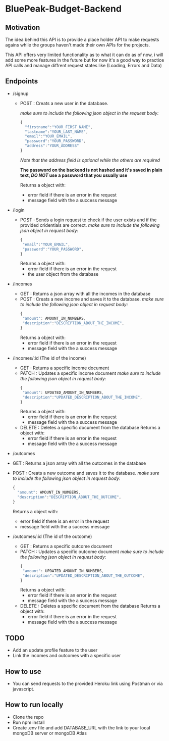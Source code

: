 # BluePeak-Budget-Backend

## Motivation

The idea behind this API is to provide a place holder API to make requests agains while the groups haven't made their own APIs for the projects.

This API offers very limited functionality as to what it can do as of now, i will add some more features in the future but for now it's a good way to practice API calls and manage diffrent request states like (Loading, Errors and Data)

## Endpoints

- /signup

  - POST : Creats a new user in the database.

    _make sure to include the following json object in the request body:_

    ```javascript
    {
      "firstname":"YOUR_FIRST_NAME",
      "lastname":"YOUR_LAST_NAME",
      "email":"YOUR_EMAIL",
      "password":"YOUR_PASSWORD",
      "address":"YOUR_ADDRESS"
    }
    ```

    _Note that the address field is optional while the others are required_

    **The password on the backend is not hashed and it's saved in plain text, _DO NOT_ use a password that you usually use**

    Returns a object with:

    - error field if there is an error in the request
    - message field with the a success message

- /login
  - POST : Sends a login request to check if the user exists and if the provided cridentials are correct.
    _make sure to include the following json object in request body:_
    ```javascript
    {
     "email":"YOUR_EMAIL",
     "password":"YOUR_PASSWORD",
    }
    ```
    Returns a object with:
    - error field if there is an error in the request
    - the user object from the database
- /incomes
  - GET : Returns a json array with all the incomes in the database
  - POST : Creats a new income and saves it to the database.
    _make sure to include the following json object in request body:_
    ```javascript
    {
     "amount": AMOUNT_IN_NUMBERS,
     "description":"DESCRIPTION_ABOUT_THE_INCOME",
    }
    ```
    Returns a object with:
    - error field if there is an error in the request
    - message field with the a success message
- /incomes/:id (The id of the income)

  - GET : Returns a specific income document
  - PATCH : Updates a specific income document
    _make sure to include the following json object in request body:_
    ```javascript
    {
     "amount": UPDATED_AMOUNT_IN_NUMBERS,
     "description":"UPDATED_DESCRIPTION_ABOUT_THE_INCOME",
    }
    ```
    Returns a object with:
    - error field if there is an error in the request
    - message field with the a success message
  - DELETE : Deletes a specific document from the database
    Returns a object with:
    - error field if there is an error in the request
    - message field with the a success message

- /outcomes
- GET : Returns a json array with all the outcomes in the database
- POST : Creats a new outcome and saves it to the database.
  _make sure to include the following json object in request body:_
  ```javascript
  {
    "amount": AMOUNT_IN_NUMBERS,
    "description":"DESCRIPTION_ABOUT_THE_OUTCOME",
  }
  ```
  Returns a object with:
  - error field if there is an error in the request
  - message field with the a success message
- /outcomes/:id (The id of the outcome)
  - GET : Returns a specific outcome document
  - PATCH : Updates a specific outcome document
    _make sure to include the following json object in request body:_
    ```javascript
    {
     "amount": UPDATED_AMOUNT_IN_NUMBERS,
     "description":"UPDATED_DESCRIPTION_ABOUT_THE_OUTCOME",
    }
    ```
    Returns a object with:
    - error field if there is an error in the request
    - message field with the a success message
  - DELETE : Deletes a specific document from the database
    Returns a object with:
    - error field if there is an error in the request
    - message field with the a success message

## TODO

- Add an update profile feature to the user
- Link the incomes and outcomes with a specific user

## How to use

- You can send requests to the provided Heroku link using Postman or via javascript.

## How to run locally

- Clone the repo
- Run npm install
- Create .env file and add DATABASE_URL with the link to your local mongoDB server or mongoDB Atlas
